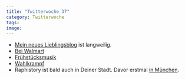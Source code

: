```yaml
---
title: "Twitterwoche 37"
category: Twitterwoche
tags: 
image: 
---
```


* [Mein neues Lieblingsblog](http://www.dullestblog.com/) ist langweilig.
* [Bei Walmart](http://peopleofwalmart.com/)
* [Frühstücksmusik](http://www.youtube.com/watch?v=3bPlUPIIYAw)
* [Wahlkrampf](http://twitpic.com/h6vbw)
* Raphistory ist bald auch in Deiner Stadt. Davor erstmal [in München](http://www.myspace.com/raphistorymunich).

  
